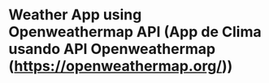 # Weather App using Openweathermap API (App de Clima usando API Openweathermap (https://openweathermap.org/))

